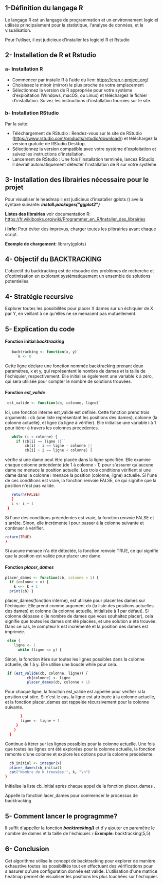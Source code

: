 ## 1-Définition du langage R

Le langage R est un langage de programmation et un environnement logiciel utilisés principalement pour la statistique, l'analyse de données, et la visualisation. 

Pour l'utliser, il est judicieux d'installer les logiciel R et Rstudio

## 2- Installation de R et Rstudio

### a- Installation R

- Commencer par installe R à l'aide du lien: https://cran.r-project.org/
- Choisissez le miroir (mirror) le plus proche de votre emplacement
- Sélectionnez la version de R appropriée pour votre système d'exploitation (Windows, macOS, ou Linux) et téléchargez le fichier d'installation. Suivez les instructions d'installation fournies sur le site.

### b- Installation RStudio

Par la suite:
- Téléchargement de RStudio : Rendez-vous sur le site de RStudio (https://www.rstudio.com/products/rstudio/download/) et téléchargez la version gratuite de RStudio Desktop.
- Sélectionnez la version compatible avec votre système d'exploitation et suivez les instructions d'installation.
- Lancement de RStudio : Une fois l'installation terminée, lancez RStudio. Il devrait automatiquement détecter l'installation de R sur votre système.

## 3- Installation des librairies nécessaire pour le projet

Pour visualiser le headmap il est judicieux d'insataller gplots ()
ave la syntaxe suivante: **_install.packages("ggplot2")_**

**Listes des librairies**
voir documentation R: https://fr.wikibooks.org/wiki/Programmer_en_R/Installer_des_librairies

ℹ️ **Info:** Pour éviter des imprévus, charger toutes les plibrairies avant chaque script.

**Exemple de chargement:** library(gplots)

## 4- Objectif du BACKTRACKING
   L'objectif du backtracking est de résoudre des problèmes de recherche et d'optimisation en explorant systématiquement un ensemble de solutions potentielles. 

## 4- Stratégie recursive
  Explorer toutes les possibilités pour placer X dames sur un échiquier de X par Y, en veillant à ce qu'elles ne se menacent pas mutuellement.

## 5- Explication du code

#### Fonction initial **_backtracking_**
  ```r
     backtracking <- function(x, y)`
       `k <- 0 
  ```
  
  Cette ligne déclare une fonction nommée backtracking prenant deux paramètres, x et y, qui représentent le nombre de dames et la taille de l'échiquier, respectivement. Elle initialise également une variable k à zéro, qui sera utilisée pour compter le nombre de solutions trouvées.


  #### Fonction **_est_valide_**

   ```r
    est_valide <- function(cb, colonne, ligne)`
   ```

  Ici, une fonction interne est_valide est définie. Cette fonction prend trois arguments : cb (une liste représentant les positions des dames), colonne (la colonne actuelle), et ligne (la ligne à vérifier). Elle initialise
     une variable i à 1 pour itérer à travers les colonnes précédentes.
  

 ```r
    while (i < colonne) {
      if (cb[i] == ligne ||``
          cb[i] - i == ligne - colonne ||
          cb[i] + i == ligne + colonne) {
 ```

  vérifie si une dame peut être placée dans la ligne spécifiée. Elle examine chaque colonne précédente (de 1 à colonne - 1) pour s'assurer qu'aucune dame ne menace la position actuelle. Les trois conditions vérifient si une dame dans la colonne i menace la position (colonne, ligne) actuelle. Si l'une de ces conditions est vraie, la fonction renvoie FALSE, ce qui signifie que la position n'est pas valide.
    
   ```r
      return(FALSE)
      }
      i <- i + 1
    }
 ```

   Si l'une des conditions précédentes est vraie, la fonction renvoie FALSE et s'arrête. Sinon, elle incrémente i pour passer à la colonne suivante et continuer à vérifier.

 ```r
return(TRUE)
}
 ```

 Si aucune menace n'a été détectée, la fonction renvoie TRUE, ce qui signifie que la position est valide pour placer une dame.

 #### Fonction **_placer_dames_**

  ```r
 placer_dames <- function(cb, colonne = 1) {
    if (colonne > x) {
      k <<- k + 1
    print(cb) }
  ```

placer_dames(fonction interne),  est utilisée pour placer les dames sur l'échiquier. Elle prend comme argument cb (la liste des positions actuelles des dames) et colonne (la colonne actuelle, initialisée à 1 par défaut). Si colonne dépasse x (le nombre de dames que vous souhaitez placer), cela signifie que toutes les dames ont été placées, et une solution a été trouvée. Dans ce cas, le compteur k est incrémenté et la position des dames est imprimée.

```r
 else {
    ligne <- 1
      while (ligne <= y) {
```

Sinon, la fonction itère sur toutes les lignes possibles dans la colonne actuelle, de 1 à y. Elle utilise une boucle while pour cela.

```r
 if (est_valide(cb, colonne, ligne)) {
          cb[colonne] <- ligne
          placer_dames(cb, colonne + 1)
```

Pour chaque ligne, la fonction est_valide est appelée pour vérifier si la position est sûre. Si c'est le cas, la ligne est attribuée à la colonne actuelle, et la fonction placer_dames est rappelée récursivement pour la colonne suivante.

```r
       }
       ligne <- ligne + 1
     }
    }
  }
```

Continue à itérer sur les lignes possibles pour la colonne actuelle. Une fois que toutes les lignes ont été explorées pour la colonne actuelle, la fonction remonte d'une colonne et explore les options pour la colonne précédente.

```r
  cb_initial <- integer(x)
  placer_dames(cb_initial)
  cat("Nombre de k trouvées:", k, "\n")
}
```

Initialise la liste  cb_initial  après chaque appel de la fonction placer_dames .

Appelle la fonction lacer_dames pour commencer le processus de backtracking.

## 5- Comment lancer le progragmme?

Il suffit d'appeller la fonction **_backtracking()_** et d'y ajouter en paramêtre le nombre de dames et la taille de l'échiquier.
ℹ️ **Exemple:** backtracking(5,5) 

## 6- Conclusion

Cet algorithme utilise le concept de backtracking pour explorer de manière exhaustive toutes les possibilités tout en effectuant des vérifications pour s'assurer qu'une configuration donnée est valide. L'utilisation d'une matrice heatmap permet de visualiser les positions les plus touchées sur l'échiquier.
